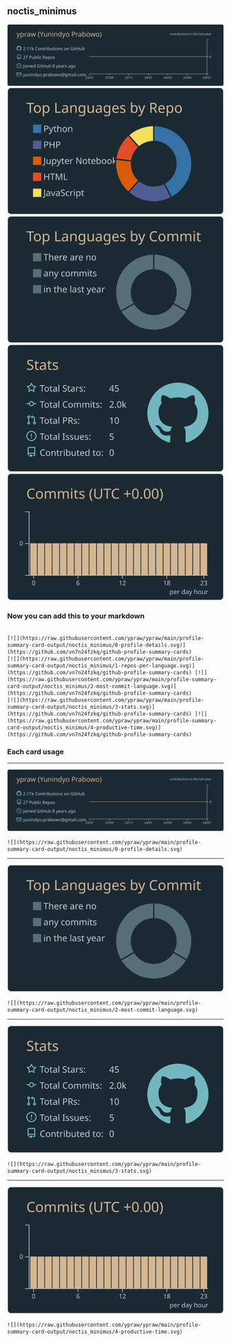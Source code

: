 ## noctis_minimus

[![](./0-profile-details.svg)](https://github.com/vn7n24fzkq/github-profile-summary-cards)
[![](./1-repos-per-language.svg)](https://github.com/vn7n24fzkq/github-profile-summary-cards) [![](./2-most-commit-language.svg)](https://github.com/vn7n24fzkq/github-profile-summary-cards)
[![](./3-stats.svg)](https://github.com/vn7n24fzkq/github-profile-summary-cards) [![](./4-productive-time.svg)](https://github.com/vn7n24fzkq/github-profile-summary-cards)
### Now you can add this to your markdown
```

[![](https://raw.githubusercontent.com/ypraw/ypraw/main/profile-summary-card-output/noctis_minimus/0-profile-details.svg)](https://github.com/vn7n24fzkq/github-profile-summary-cards)
[![](https://raw.githubusercontent.com/ypraw/ypraw/main/profile-summary-card-output/noctis_minimus/1-repos-per-language.svg)](https://github.com/vn7n24fzkq/github-profile-summary-cards) [![](https://raw.githubusercontent.com/ypraw/ypraw/main/profile-summary-card-output/noctis_minimus/2-most-commit-language.svg)](https://github.com/vn7n24fzkq/github-profile-summary-cards)
[![](https://raw.githubusercontent.com/ypraw/ypraw/main/profile-summary-card-output/noctis_minimus/3-stats.svg)](https://github.com/vn7n24fzkq/github-profile-summary-cards) [![](https://raw.githubusercontent.com/ypraw/ypraw/main/profile-summary-card-output/noctis_minimus/4-productive-time.svg)](https://github.com/vn7n24fzkq/github-profile-summary-cards)

```

### Each card usage
---

![](./0-profile-details.svg)

```
![](https://raw.githubusercontent.com/ypraw/ypraw/main/profile-summary-card-output/noctis_minimus/0-profile-details.svg)
```

    

---

![](./2-most-commit-language.svg)

```
![](https://raw.githubusercontent.com/ypraw/ypraw/main/profile-summary-card-output/noctis_minimus/2-most-commit-language.svg)
```

    

---

![](./3-stats.svg)

```
![](https://raw.githubusercontent.com/ypraw/ypraw/main/profile-summary-card-output/noctis_minimus/3-stats.svg)
```

    

---

![](./4-productive-time.svg)

```
![](https://raw.githubusercontent.com/ypraw/ypraw/main/profile-summary-card-output/noctis_minimus/4-productive-time.svg)
```

    
